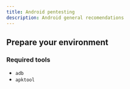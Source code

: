 ```yaml
---
title: Android pentesting
description: Android general recomendations
---
```



## Prepare your environment



### Required tools

 - `adb`
 - `apktool`
